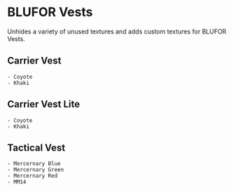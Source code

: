 # BLUFOR Vests
Unhides a variety of unused textures and adds custom textures for BLUFOR Vests.

## Carrier Vest
	- Coyote
	- Khaki
	
## Carrier Vest Lite
	- Coyote
	- Khaki

## Tactical Vest
	- Mercernary Blue
	- Mercernary Green
	- Mercernary Red
	- MM14
